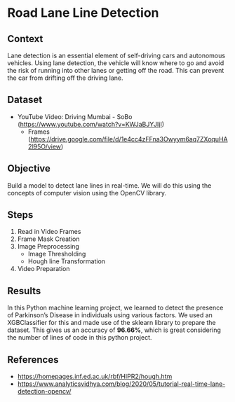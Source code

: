 # Road Lane Line Detection
## Context
Lane detection is an essential element of self-driving cars and autonomous vehicles. Using lane detection, the vehicle will know where to go and avoid the risk of running into other lanes or getting off the road. This can prevent the car from drifting off the driving lane. 
## Dataset
* YouTube Video: Driving Mumbai - SoBo (https://www.youtube.com/watch?v=KWJaBJYJIjI)
    * Frames (https://drive.google.com/file/d/1e4cc4zFFna3Owyym6aq7ZXoquHA2l95O/view)
## Objective
Build a model to detect lane lines in real-time. We will do this using the concepts of computer vision using the OpenCV library.
## Steps
1. Read in Video Frames
2. Frame Mask Creation
3. Image Preprocessing
    * Image Thresholding
    * Hough line Transformation
4. Video Preparation

## Results

In this Python machine learning project, we learned to detect the presence of Parkinson’s Disease in individuals using various factors. We used an XGBClassifier for this and made use of the sklearn library to prepare the dataset. This gives us an accuracy of <b> 96.66%</b>, which is great considering the number of lines of code in this python project.


## References
* https://homepages.inf.ed.ac.uk/rbf/HIPR2/hough.htm
* https://www.analyticsvidhya.com/blog/2020/05/tutorial-real-time-lane-detection-opencv/
